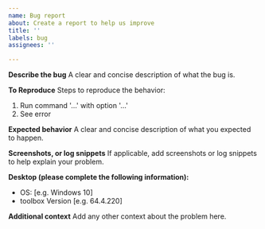 ```yaml
---
name: Bug report
about: Create a report to help us improve
title: ''
labels: bug
assignees: ''

---
```


**Describe the bug**
A clear and concise description of what the bug is.

**To Reproduce**
Steps to reproduce the behavior:
1. Run command '...' with option '...'
2. See error

**Expected behavior**
A clear and concise description of what you expected to happen.

**Screenshots, or log snippets**
If applicable, add screenshots or log snippets to help explain your problem.

**Desktop (please complete the following information):**
 - OS: [e.g. Windows 10]
 - toolbox Version [e.g. 64.4.220]

**Additional context**
Add any other context about the problem here.
